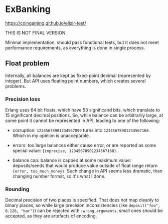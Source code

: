 # ExBanking

https://coingaming.github.io/elixir-test/

THIS IS NOT FINAL VERSION

Minimal implementation, should pass functional tests, but it does not meet
performance requirements, as everything is done in single process.

## Float problem

Internally, all balances are kept as fixed-point decimal (represented by integer).
But API uses floating point numbers, which creates several problems.

### Precision loss

Erlang uses 64 bit floats, which have 53 significand bits, which translate to 15 significant
decimal positions. So, while balance can be arbitrarily large, at some point it cannot be
represented in API, leading to one of the following:

- corruption: `12345678901234567890` turns into `12345678901234567168`.
Which in my opinion is unacceptable.

- errors: too large balances either cause error, or are reported as some special value: `{imprecise, 12345678901234567168}`.

- balance cap: balance is capped at some maximum value: deposits/sends that would produce value outside of float range
return `{error, too_much_money}`.
Such change in API seems less dramatic, than changing number format, so it's what I done.

### Rounding

Decimal precision of two places is specified. That does not map cleanly to binary
places, so while large precision inconsistencies (like `deposit("foo", 0.126, "bar")`) can be
rejected with `:wrong_arguments`, small ones should be accepted, as they are artefacts of encoding.
